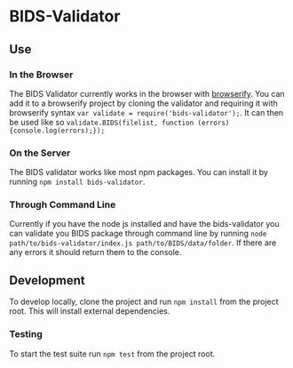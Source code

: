 # BIDS-Validator

## Use

### In the Browser

The BIDS Validator currently works in the browser with [browserify](http://browserify.org/). You can add it to a browserify project by cloning the validator and requiring it with browserify syntax ```var validate = require('bids-validator');```. It can then be used like so ```validate.BIDS(filelist, function (errors) {console.log(errors);});```

### On the Server

The BIDS validator works like most npm packages. You can install it by running ```npm install bids-validator```. 

### Through Command Line

Currently if you have the node js installed and have the bids-validator you can validate you BIDS package through command line by running ```node path/to/bids-validator/index.js path/to/BIDS/data/folder```. If there are any errors it should return them to the console.

## Development

To develop locally, clone the project and run ```npm install``` from the project root. This will install external dependencies.

### Testing

To start the test suite run ```npm test``` from the project root.

